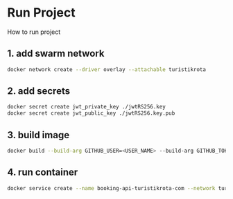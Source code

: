 # Run Project

How to run project

## 1. add swarm network

```bash
docker network create --driver overlay --attachable turistikrota

```

## 2. add secrets

```bash
docker secret create jwt_private_key ./jwtRS256.key
docker secret create jwt_public_key ./jwtRS256.key.pub

```

## 3. build image

```bash
docker build --build-arg GITHUB_USER=<USER_NAME> --build-arg GITHUB_TOKEN=<ACCESS_TOKEN> -t github.com/turistikrota/service.booking .  
```

## 4. run container

```bash
docker service create --name booking-api-turistikrota-com --network turistikrota --secret jwt_private_key --secret jwt_public_key --env-file .env --publish 6025:6025 github.com/turistikrota/service.booking:latest
```
